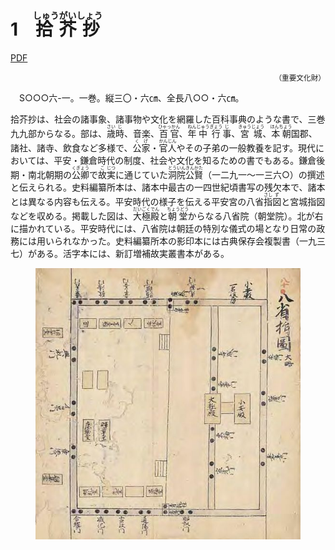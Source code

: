 # 1　<ruby>拾芥抄<rp>(</rp><rt>しゅうがいしょう</rt><rp>)</rp></ruby>

<a href="../pdf/001.pdf" target="_blank">PDF</a>

<p style="text-align: right">
<small>（重要文化財）</small>
</p>

　S○○○六-一。一巻。縦三〇・六㎝、全長八○○・六㎝。

拾芥抄は、社会の諸事象、諸事物や文化を網羅した百科事典のような書で、三巻九九部からなる。部は、<ruby>歳<rp>(</rp><rt>さい</rt><rp>)</rp></ruby><ruby>時<rp>(</rp><rt>じ</rt><rp>)</rp></ruby>、音楽、<ruby>百官<rp>(</rp><rt>ひゃっかん</rt><rp>)</rp></ruby>、<ruby>年<rp>(</rp><rt>ねん</rt><rp>)</rp></ruby><ruby>中<rp>(</rp><rt>じゅう</rt><rp>)</rp></ruby><ruby>行<rp>(</rp><rt>ぎょう</rt><rp>)</rp></ruby><ruby>事<rp>(</rp><rt>じ</rt><rp>)</rp></ruby>、<ruby>宮城<rp>(</rp><rt>きゅうじょう</rt><rp>)</rp></ruby>、<ruby>本朝<rp>(</rp><rt>ほんちょう</rt><rp>)</rp></ruby>国郡、諸社、諸寺、飲食など多様で、<ruby>公<rp>(</rp><rt>く</rt><rp>)</rp></ruby><ruby>家<rp>(</rp><rt>げ</rt><rp>)</rp></ruby>・<ruby>官<rp>(</rp><rt>かん</rt><rp>)</rp></ruby><ruby>人<rp>(</rp><rt>じん</rt><rp>)</rp></ruby>やその子弟の一般教養を記す。現代においては、平安・鎌倉時代の制度、社会や文化を知るための書でもある。鎌倉後期・南北朝期の<ruby>公卿<rp>(</rp><rt>くぎょう</rt><rp>)</rp></ruby>で<ruby>故<rp>(</rp><rt>こ</rt><rp>)</rp></ruby><ruby>実<rp>(</rp><rt>じつ</rt><rp>)</rp></ruby>に通じていた<ruby>洞<rp>(</rp><rt>とう</rt><rp>)</rp></ruby><ruby>院<rp>(</rp><rt>いん</rt><rp>)</rp></ruby><ruby>公<rp>(</rp><rt>きん</rt><rp>)</rp></ruby><ruby>賢<rp>(</rp><rt>かた</rt><rp>)</rp></ruby>（一二九一〜一三六○）の撰述と伝えられる。史料編纂所本は、諸本中最古の一四世紀頃書写の残欠本で、諸本とは異なる内容も伝える。平安時代の様子を伝える平安宮の八省<ruby>指<rp>(</rp><rt>さし</rt><rp>)</rp></ruby><ruby>図<rp>(</rp><rt>ず</rt><rp>)</rp></ruby>と宮城指図などを収める。掲載した図は、<ruby>大<rp>(</rp><rt>だい</rt><rp>)</rp></ruby><ruby>極<rp>(</rp><rt>ごく</rt><rp>)</rp></ruby><ruby>殿<rp>(</rp><rt>でん</rt><rp>)</rp></ruby>と<ruby>朝堂<rp>(</rp><rt>ちょうどう</rt><rp>)</rp></ruby>からなる八省院（朝堂院）。北が右に描かれている。平安時代には、八省院は朝廷の特別な儀式の場となり日常の政務には用いられなかった。史料編纂所本の影印本には古典保存会複製書（一九三七）がある。活字本には、新訂増補故実叢書本がある。
<br/>

<figure>
    <img src="../img/001.jpeg"/>
</figure>